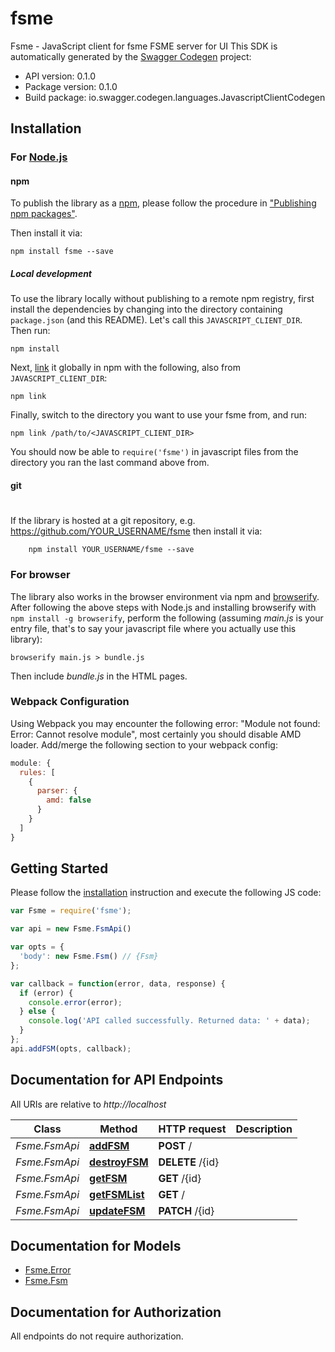 # fsme

Fsme - JavaScript client for fsme
FSME server for UI
This SDK is automatically generated by the [Swagger Codegen](https://github.com/swagger-api/swagger-codegen) project:

- API version: 0.1.0
- Package version: 0.1.0
- Build package: io.swagger.codegen.languages.JavascriptClientCodegen

## Installation

### For [Node.js](https://nodejs.org/)

#### npm

To publish the library as a [npm](https://www.npmjs.com/),
please follow the procedure in ["Publishing npm packages"](https://docs.npmjs.com/getting-started/publishing-npm-packages).

Then install it via:

```shell
npm install fsme --save
```

##### Local development

To use the library locally without publishing to a remote npm registry, first install the dependencies by changing 
into the directory containing `package.json` (and this README). Let's call this `JAVASCRIPT_CLIENT_DIR`. Then run:

```shell
npm install
```

Next, [link](https://docs.npmjs.com/cli/link) it globally in npm with the following, also from `JAVASCRIPT_CLIENT_DIR`:

```shell
npm link
```

Finally, switch to the directory you want to use your fsme from, and run:

```shell
npm link /path/to/<JAVASCRIPT_CLIENT_DIR>
```

You should now be able to `require('fsme')` in javascript files from the directory you ran the last 
command above from.

#### git
#
If the library is hosted at a git repository, e.g.
https://github.com/YOUR_USERNAME/fsme
then install it via:

```shell
    npm install YOUR_USERNAME/fsme --save
```

### For browser

The library also works in the browser environment via npm and [browserify](http://browserify.org/). After following
the above steps with Node.js and installing browserify with `npm install -g browserify`,
perform the following (assuming *main.js* is your entry file, that's to say your javascript file where you actually 
use this library):

```shell
browserify main.js > bundle.js
```

Then include *bundle.js* in the HTML pages.

### Webpack Configuration

Using Webpack you may encounter the following error: "Module not found: Error:
Cannot resolve module", most certainly you should disable AMD loader. Add/merge
the following section to your webpack config:

```javascript
module: {
  rules: [
    {
      parser: {
        amd: false
      }
    }
  ]
}
```

## Getting Started

Please follow the [installation](#installation) instruction and execute the following JS code:

```javascript
var Fsme = require('fsme');

var api = new Fsme.FsmApi()

var opts = { 
  'body': new Fsme.Fsm() // {Fsm} 
};

var callback = function(error, data, response) {
  if (error) {
    console.error(error);
  } else {
    console.log('API called successfully. Returned data: ' + data);
  }
};
api.addFSM(opts, callback);

```

## Documentation for API Endpoints

All URIs are relative to *http://localhost*

Class | Method | HTTP request | Description
------------ | ------------- | ------------- | -------------
*Fsme.FsmApi* | [**addFSM**](docs/FsmApi.md#addFSM) | **POST** / | 
*Fsme.FsmApi* | [**destroyFSM**](docs/FsmApi.md#destroyFSM) | **DELETE** /{id} | 
*Fsme.FsmApi* | [**getFSM**](docs/FsmApi.md#getFSM) | **GET** /{id} | 
*Fsme.FsmApi* | [**getFSMList**](docs/FsmApi.md#getFSMList) | **GET** / | 
*Fsme.FsmApi* | [**updateFSM**](docs/FsmApi.md#updateFSM) | **PATCH** /{id} | 


## Documentation for Models

 - [Fsme.Error](docs/Error.md)
 - [Fsme.Fsm](docs/Fsm.md)


## Documentation for Authorization

 All endpoints do not require authorization.

